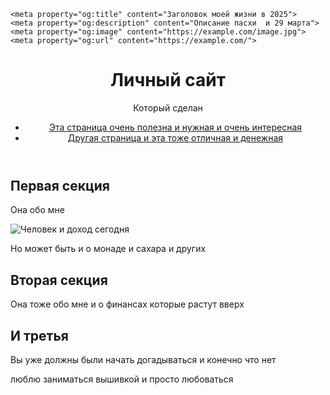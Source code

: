 <!DOCTYPE html>
<html lang="ru">
  <head>
    <meta charset="utf-8">
    <meta name="viewport" content="width=device-width, initial-scale=1.0">
    <title>Отличный день уже блин 24 марта</title>
    <link rel="stylesheet" href="./styles/style.css">

    <meta property="og:title" content="Заголовок моей жизни в 2025">
    <meta property="og:description" content="Описание пасхи  и 29 марта">
    <meta property="og:image" content="https://example.com/image.jpg">
    <meta property="og:url" content="https://example.com/">
  </head>
  <body>
    <header>
      <h1>Личный сайт</h1>
      <p>Который сделан</p>
      <nav>
        <ul>
          <li><a href="index.html">Эта страница очень полезна и нужная и очень интересная</a></li>
          <li><a href="catalog.html">Другая страница и эта тоже отличная и денежная</a></li>
        </ul>
      </nav>
    </header>
    <main>
      <article>
        <section>
          <h2>Первая секция</h2>
          <p>Она обо мне</p>
          <img src="images/image.png" alt="Человек и доход сегодня">
          <p>Но может быть и о монаде и сахара и других</p>
        </section>
        <section>
          <h2>Вторая секция</h2>
          <p>Она тоже обо мне и о финансах
          которые растут вверх</p>
        </section>
        <section>
          <h2>И третья</h2>
          <p>Вы уже должны были начать догадываться и конечно что нет</p>
        </section>
      </article>
    </main>
    <footer>
      <p>люблю заниматься вышивкой и просто любоваться</p>
    </footer>
    <!-- сюда можно подключить jquery <script src="scripts/app.js" defer></script> -->
  </body>
</html>
